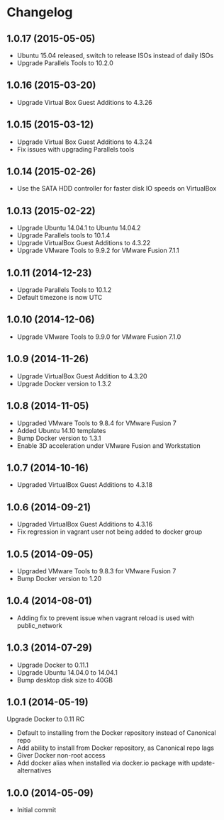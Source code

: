 # Changelog

## 1.0.17 (2015-05-05)

* Ubuntu 15.04 released, switch to release ISOs instead of daily ISOs
* Upgrade Parallels Tools to 10.2.0

## 1.0.16 (2015-03-20)

* Upgrade Virtual Box Guest Additions to 4.3.26

## 1.0.15 (2015-03-12)

* Upgrade Virtual Box Guest Additions to 4.3.24
* Fix issues with upgrading Parallels tools

## 1.0.14 (2015-02-26)

* Use the SATA HDD controller for faster disk IO speeds on VirtualBox

## 1.0.13 (2015-02-22)

* Upgrade Ubuntu 14.04.1 to Ubuntu 14.04.2
* Upgrade Parallels tools to 10.1.4
* Upgrade VirtualBox Guest Additions to 4.3.22
* Upgrade VMware Tools to 9.9.2 for VMware Fusion 7.1.1

## 1.0.11 (2014-12-23)

* Upgrade Parallels Tools to 10.1.2
* Default timezone is now UTC

## 1.0.10 (2014-12-06)

* Upgrade VMware Tools to 9.9.0 for VMware Fusion 7.1.0

## 1.0.9 (2014-11-26)

* Upgrade VirtualBox Guest Addition to 4.3.20
* Upgrade Docker version to 1.3.2

## 1.0.8 (2014-11-05)

* Upgraded VMware Tools to 9.8.4 for VMware Fusion 7
* Added Ubuntu 14.10 templates
* Bump Docker version to 1.3.1
* Enable 3D acceleration under VMware Fusion and Workstation

## 1.0.7 (2014-10-16)

* Upgraded VirtualBox Guest Additions to 4.3.18

## 1.0.6 (2014-09-21)

* Upgraded VirtualBox Guest Additions to 4.3.16
* Fix regression in vagrant user not being added to docker group

## 1.0.5 (2014-09-05)

* Upgraded VMware Tools to 9.8.3 for VMware Fusion 7
* Bump Docker version to 1.20

## 1.0.4 (2014-08-01)

* Adding fix to prevent issue when vagrant reload is used with public_network

## 1.0.3 (2014-07-29)

* Upgrade Docker to 0.11.1
* Upgrade Ubuntu 14.04.0 to 14.04.1
* Bump desktop disk size to 40GB

## 1.0.1 (2014-05-19)

Upgrade Docker to 0.11 RC

* Default to installing from the Docker repository instead of Canonical repo
* Add ability to install from Docker repository, as Canonical repo lags
* Giver Docker non-root access
* Add docker alias when installed via docker.io package with update-alternatives

## 1.0.0 (2014-05-09)

* Initial commit
